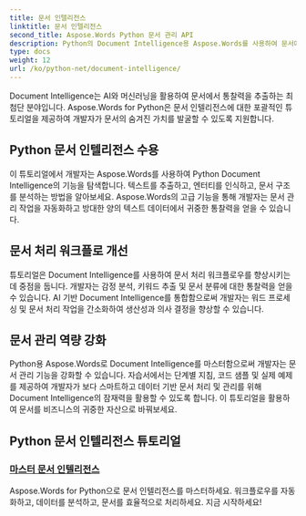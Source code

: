 ```yaml
---
title: 문서 인텔리전스
linktitle: 문서 인텔리전스
second_title: Aspose.Words Python 문서 관리 API
description: Python의 Document Intelligence용 Aspose.Words를 사용하여 문서에서 귀중한 통찰력을 얻으세요. 분석, 텍스트 추출 및 분류를 자동화합니다.
type: docs
weight: 12
url: /ko/python-net/document-intelligence/
---
```


Document Intelligence는 AI와 머신러닝을 활용하여 문서에서 통찰력을 추출하는 최첨단 분야입니다. Aspose.Words for Python은 문서 인텔리전스에 대한 포괄적인 튜토리얼을 제공하여 개발자가 문서의 숨겨진 가치를 발굴할 수 있도록 지원합니다.

## Python 문서 인텔리전스 수용

이 튜토리얼에서 개발자는 Aspose.Words를 사용하여 Python Document Intelligence의 기능을 탐색합니다. 텍스트를 추출하고, 엔터티를 인식하고, 문서 구조를 분석하는 방법을 알아보세요. Aspose.Words의 고급 기능을 통해 개발자는 문서 관리 작업을 자동화하고 방대한 양의 텍스트 데이터에서 귀중한 통찰력을 얻을 수 있습니다.

## 문서 처리 워크플로 개선

튜토리얼은 Document Intelligence를 사용하여 문서 처리 워크플로우를 향상시키는 데 중점을 둡니다. 개발자는 감정 분석, 키워드 추출 및 문서 분류에 대한 통찰력을 얻을 수 있습니다. AI 기반 Document Intelligence를 통합함으로써 개발자는 워드 프로세싱 및 문서 처리 작업을 간소화하여 생산성과 의사 결정을 향상할 수 있습니다.

## 문서 관리 역량 강화

Python용 Aspose.Words로 Document Intelligence를 마스터함으로써 개발자는 문서 관리 기능을 강화할 수 있습니다. 자습서에서는 단계별 지침, 코드 샘플 및 실제 예제를 제공하여 개발자가 보다 스마트하고 데이터 기반 문서 처리 및 관리를 위해 Document Intelligence의 잠재력을 활용할 수 있도록 합니다. 이 튜토리얼을 활용하여 문서를 비즈니스의 귀중한 자산으로 바꿔보세요.

## Python 문서 인텔리전스 튜토리얼
### [마스터 문서 인텔리전스](./master-document-intelligence/)
Aspose.Words for Python으로 문서 인텔리전스를 마스터하세요. 워크플로우를 자동화하고, 데이터를 분석하고, 문서를 효율적으로 처리하세요. 지금 시작하세요!